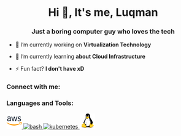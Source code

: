 <h1 align="center">Hi 👋, It's me, Luqman</h1>
<h3 align="center">Just a boring computer guy who loves the tech</h3>

- 🔭 I’m currently working on **Virtualization Technology**

- 🌱 I’m currently learning **about Cloud Infrastructure**

- ⚡ Fun fact? **I don't have xD**

<h3 align="left">Connect with me:</h3>
<p align="left">
</p>

<h3 align="left">Languages and Tools:</h3>
<p align="left"> <a href="https://aws.amazon.com" target="_blank" rel="noreferrer"> <img src="https://raw.githubusercontent.com/devicons/devicon/master/icons/amazonwebservices/amazonwebservices-original-wordmark.svg" alt="aws" width="40" height="40"/> </a> <a href="https://www.gnu.org/software/bash/" target="_blank" rel="noreferrer"> <img src="https://www.vectorlogo.zone/logos/gnu_bash/gnu_bash-icon.svg" alt="bash" width="40" height="40"/> </a> <a href="https://kubernetes.io" target="_blank" rel="noreferrer"> <img src="https://www.vectorlogo.zone/logos/kubernetes/kubernetes-icon.svg" alt="kubernetes" width="40" height="40"/> </a> <a href="https://www.linux.org/" target="_blank" rel="noreferrer"> <img src="https://raw.githubusercontent.com/devicons/devicon/master/icons/linux/linux-original.svg" alt="linux" width="40" height="40"/> </a> </p>

<!---
luqcya/luqcya is a ✨ special ✨ repository because its `README.md` (this file) appears on your GitHub profile.
You can click the Preview link to take a look at your changes.
--->
